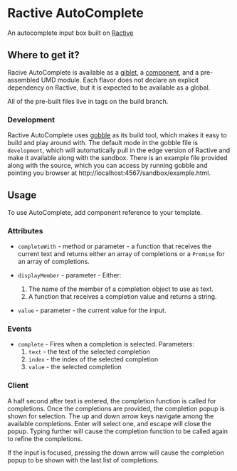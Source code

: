 # Ractive AutoComplete

An autocomplete input box built on [Ractive](https://github.com/ractivejs/ractive)

## Where to get it?

Racive AutoComplete is available as a [giblet](https://github.com/evs-chris/gobble-giblet), a [component](https://github.com/componentjs/component), and a pre-assembled UMD module. Each flavor does not declare an explicit dependency on Ractive, but it is expected to be available as a global.

All of the pre-built files live in tags on the build branch.

### Development

Ractive AutoComplete uses [gobble](https://github.com/gobblejs/gobble) as its build tool, which makes it easy to build and play around with. The default mode in the gobble file is `development`, which will automatically pull in the edge version of Ractive and make it available along with the sandbox. There is an example file provided along with the source, which you can access by running gobble and pointing you browser at http://localhost:4567/sandbox/example.html.

## Usage

To use AutoComplete, add component reference to your template.

### Attributes

* `completeWith` - method or parameter - a function that receives the current text and returns either an array of completions or a `Promise` for an array of completions.

* `displayMember` - parameter - Either:
  1. The name of the member of a completion object to use as text.
  2. A function that receives a completion value and returns a string.

* `value` - parameter - the current value for the input.

### Events

* `complete` - Fires when a completion is selected. Parameters:
  1. `text` - the text of the selected completion
  2. `index` - the index of the selected completion
  3. `value` - the selected completion

### Client

A half second after text is entered, the completion function is called for completions. Once the completions are provided, the completion popup is shown for selection. The up and down arrow keys navigate among the available completions. Enter will select one, and escape will close the popup. Typing further will cause the completion function to be called again to refine the completions.

If the input is focused, pressing the down arrow will cause the completion popup to be shown with the last list of completions.
